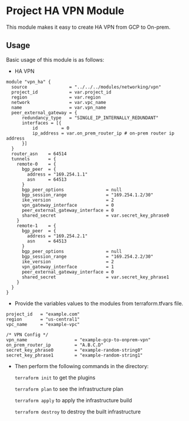# Project HA VPN Module

This module makes it easy to create HA VPN from GCP to On-prem.

## Usage
Basic usage of this module is as follows:

* HA VPN

```hcl
module "vpn_ha" {
  source                = "../../../modules/networking/vpn"
  project_id            = var.project_id
  region                = var.region
  network               = var.vpc_name
  name                  = var.vpn_name
  peer_external_gateway = {
      redundancy_type   = "SINGLE_IP_INTERNALLY_REDUNDANT"
      interfaces = [{
          id         = 0
          ip_address = var.on_prem_router_ip # on-prem router ip address
      }]
  }
  router_asn    = 64514
  tunnels       = {
    remote-0    = {
      bgp_peer  = {
        address = "169.254.1.1"
        asn     = 64513
      }
      bgp_peer_options                = null
      bgp_session_range               = "169.254.1.2/30"
      ike_version                     = 2
      vpn_gateway_interface           = 0
      peer_external_gateway_interface = 0
      shared_secret                   = var.secret_key_phrase0
    }
    remote-1    = {
      bgp_peer  = {
        address = "169.254.2.1"
        asn     = 64513
      }
      bgp_peer_options                = null
      bgp_session_range               = "169.254.2.2/30"
      ike_version                     = 2
      vpn_gateway_interface           = 1
      peer_external_gateway_interface = 0
      shared_secret                   = var.secret_key_phrase1
    }
  }
}
```

* Provide the variables values to the modules from terraform.tfvars file.

```hcl
project_id   = "example.com"
region       = "us-central1"
vpc_name     = "example-vpc"

/* VPN Config */
vpn_name                  = "example-gcp-to-onprem-vpn"
on_prem_router_ip         = "A.B.C.D"
secret_key_phrase0        = "example-random-string0"
secret_key_phrase1        = "example-random-string1"
```

* Then perform the following commands in the directory:

   `terraform init` to get the plugins

   `terraform plan` to see the infrastructure plan

   `terraform apply` to apply the infrastructure build

   `terraform destroy` to destroy the built infrastructure